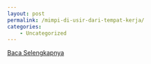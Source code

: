 ```yaml
---
layout: post
permalink: /mimpi-di-usir-dari-tempat-kerja/
categories:
    - Uncategorized
---
```


[Baca Selengkapnya](/05)